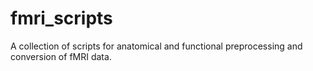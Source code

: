 # fmri_scripts
A collection of scripts for anatomical and functional preprocessing and conversion of fMRI data.
